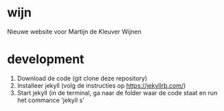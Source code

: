# wijn
Nieuwe website voor Martijn de Kleuver Wijnen

# development
1. Download de code (git clone deze repository)
2. Installeer jekyll (volg de instructies op https://jekyllrb.com/)
3. Start jekyll (in de terminal, ga naar de folder waar de code staat en run het commance 'jekyll s'
